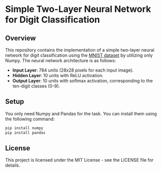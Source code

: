 # Simple Two-Layer Neural Network for Digit Classification

## Overview

This repository contains the implementation of a simple two-layer neural network for digit classification using the [MNIST dataset](https://www.kaggle.com/competitions/digit-recognizer) by utilizing only Numpy. The neural network architecture is as follows:

- **Input Layer**: 784 units (28x28 pixels for each input image).
- **Hidden Layer**: 10 units with ReLU activation.
- **Output Layer**: 10 units with softmax activation, corresponding to the ten-digit classes (0-9).

## Setup

You only need Numpy and Pandas for the task. You can install them using the following command:

```bash
pip install numpy
pip install pandas
```

## License

This project is licensed under the MIT License - see the LICENSE file for details.
